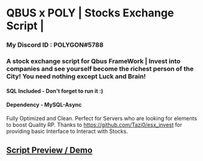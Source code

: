 # QBUS x POLY | Stocks Exchange Script | 

### My Discord ID : POLYGON#5788
### A stock exchange script for Qbus FrameWork | Invest into companies and see yourself become the richest person of the City! You need nothing except Luck and Brain!
#### SQL Included - Don't forget to run it :)
#### Dependency - MySQL-Async
Fully Optimized and Clean. Perfect for Servers who are looking for elements to boost Quality RP. 
Thanks to https://github.com/Tazi0/esx_invest for providing basic Interface to Interact with Stocks. 

## [Script Preview / Demo](https://www.youtube.com/watch?v=z6kGsspxL00)

